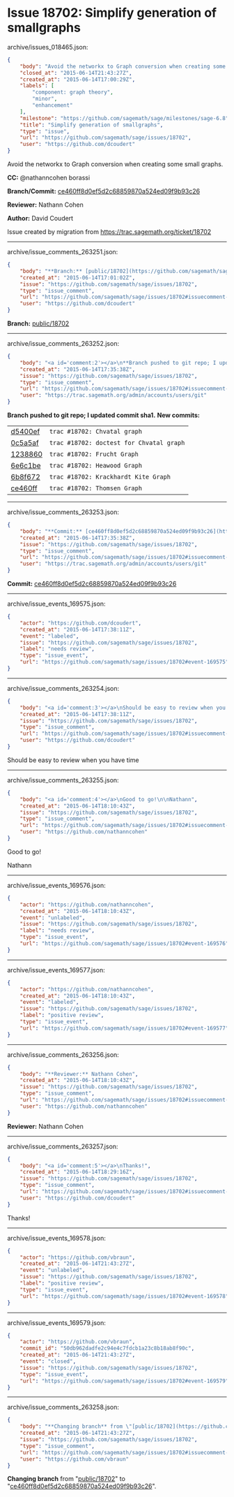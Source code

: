 # Issue 18702: Simplify generation of smallgraphs

archive/issues_018465.json:
```json
{
    "body": "Avoid the networkx to Graph conversion when creating some small graphs.\n\n**CC:**  @nathanncohen borassi\n\n**Branch/Commit:** [ce460ff8d0ef5d2c68859870a524ed09f9b93c26](https://github.com/sagemath/sagetrac-mirror/commit/ce460ff8d0ef5d2c68859870a524ed09f9b93c26)\n\n**Reviewer:** Nathann Cohen\n\n**Author:** David Coudert\n\nIssue created by migration from https://trac.sagemath.org/ticket/18702\n\n",
    "closed_at": "2015-06-14T21:43:27Z",
    "created_at": "2015-06-14T17:00:29Z",
    "labels": [
        "component: graph theory",
        "minor",
        "enhancement"
    ],
    "milestone": "https://github.com/sagemath/sage/milestones/sage-6.8",
    "title": "Simplify generation of smallgraphs",
    "type": "issue",
    "url": "https://github.com/sagemath/sage/issues/18702",
    "user": "https://github.com/dcoudert"
}
```
Avoid the networkx to Graph conversion when creating some small graphs.

**CC:**  @nathanncohen borassi

**Branch/Commit:** [ce460ff8d0ef5d2c68859870a524ed09f9b93c26](https://github.com/sagemath/sagetrac-mirror/commit/ce460ff8d0ef5d2c68859870a524ed09f9b93c26)

**Reviewer:** Nathann Cohen

**Author:** David Coudert

Issue created by migration from https://trac.sagemath.org/ticket/18702





---

archive/issue_comments_263251.json:
```json
{
    "body": "**Branch:** [public/18702](https://github.com/sagemath/sagetrac-mirror/tree/public/18702)",
    "created_at": "2015-06-14T17:01:02Z",
    "issue": "https://github.com/sagemath/sage/issues/18702",
    "type": "issue_comment",
    "url": "https://github.com/sagemath/sage/issues/18702#issuecomment-263251",
    "user": "https://github.com/dcoudert"
}
```

**Branch:** [public/18702](https://github.com/sagemath/sagetrac-mirror/tree/public/18702)



---

archive/issue_comments_263252.json:
```json
{
    "body": "<a id='comment:2'></a>\n**Branch pushed to git repo; I updated commit sha1.** **New commits:**\n<table><tr><td><a href=\"https://github.com/sagemath/sagetrac-mirror/commit/d5400ef42261666485f04ca21cda40ebd21d9b2c\">d5400ef</a></td><td><code>trac #18702: Chvatal graph</code></td></tr><tr><td><a href=\"https://github.com/sagemath/sagetrac-mirror/commit/0c5a5aff97231dc4a68b24caa6d92d346d22281b\">0c5a5af</a></td><td><code>trac #18702: doctest for Chvatal graph</code></td></tr><tr><td><a href=\"https://github.com/sagemath/sagetrac-mirror/commit/12388606bdc6fc22934b903ca69ce1764363640f\">1238860</a></td><td><code>trac #18702: Frucht Graph</code></td></tr><tr><td><a href=\"https://github.com/sagemath/sagetrac-mirror/commit/6e6c1be23ceca5156aa45b5e0a007c3f40e24e28\">6e6c1be</a></td><td><code>trac #18702: Heawood Graph</code></td></tr><tr><td><a href=\"https://github.com/sagemath/sagetrac-mirror/commit/6b8f672d3ac3ec810174b3e4a87d72487942effe\">6b8f672</a></td><td><code>trac #18702: Krackhardt Kite Graph</code></td></tr><tr><td><a href=\"https://github.com/sagemath/sagetrac-mirror/commit/ce460ff8d0ef5d2c68859870a524ed09f9b93c26\">ce460ff</a></td><td><code>trac #18702: Thomsen Graph</code></td></tr></table>\n",
    "created_at": "2015-06-14T17:35:38Z",
    "issue": "https://github.com/sagemath/sage/issues/18702",
    "type": "issue_comment",
    "url": "https://github.com/sagemath/sage/issues/18702#issuecomment-263252",
    "user": "https://trac.sagemath.org/admin/accounts/users/git"
}
```

<a id='comment:2'></a>
**Branch pushed to git repo; I updated commit sha1.** **New commits:**
<table><tr><td><a href="https://github.com/sagemath/sagetrac-mirror/commit/d5400ef42261666485f04ca21cda40ebd21d9b2c">d5400ef</a></td><td><code>trac #18702: Chvatal graph</code></td></tr><tr><td><a href="https://github.com/sagemath/sagetrac-mirror/commit/0c5a5aff97231dc4a68b24caa6d92d346d22281b">0c5a5af</a></td><td><code>trac #18702: doctest for Chvatal graph</code></td></tr><tr><td><a href="https://github.com/sagemath/sagetrac-mirror/commit/12388606bdc6fc22934b903ca69ce1764363640f">1238860</a></td><td><code>trac #18702: Frucht Graph</code></td></tr><tr><td><a href="https://github.com/sagemath/sagetrac-mirror/commit/6e6c1be23ceca5156aa45b5e0a007c3f40e24e28">6e6c1be</a></td><td><code>trac #18702: Heawood Graph</code></td></tr><tr><td><a href="https://github.com/sagemath/sagetrac-mirror/commit/6b8f672d3ac3ec810174b3e4a87d72487942effe">6b8f672</a></td><td><code>trac #18702: Krackhardt Kite Graph</code></td></tr><tr><td><a href="https://github.com/sagemath/sagetrac-mirror/commit/ce460ff8d0ef5d2c68859870a524ed09f9b93c26">ce460ff</a></td><td><code>trac #18702: Thomsen Graph</code></td></tr></table>




---

archive/issue_comments_263253.json:
```json
{
    "body": "**Commit:** [ce460ff8d0ef5d2c68859870a524ed09f9b93c26](https://github.com/sagemath/sagetrac-mirror/commit/ce460ff8d0ef5d2c68859870a524ed09f9b93c26)",
    "created_at": "2015-06-14T17:35:38Z",
    "issue": "https://github.com/sagemath/sage/issues/18702",
    "type": "issue_comment",
    "url": "https://github.com/sagemath/sage/issues/18702#issuecomment-263253",
    "user": "https://trac.sagemath.org/admin/accounts/users/git"
}
```

**Commit:** [ce460ff8d0ef5d2c68859870a524ed09f9b93c26](https://github.com/sagemath/sagetrac-mirror/commit/ce460ff8d0ef5d2c68859870a524ed09f9b93c26)



---

archive/issue_events_169575.json:
```json
{
    "actor": "https://github.com/dcoudert",
    "created_at": "2015-06-14T17:38:11Z",
    "event": "labeled",
    "issue": "https://github.com/sagemath/sage/issues/18702",
    "label": "needs review",
    "type": "issue_event",
    "url": "https://github.com/sagemath/sage/issues/18702#event-169575"
}
```



---

archive/issue_comments_263254.json:
```json
{
    "body": "<a id='comment:3'></a>\nShould be easy to review when you have time",
    "created_at": "2015-06-14T17:38:11Z",
    "issue": "https://github.com/sagemath/sage/issues/18702",
    "type": "issue_comment",
    "url": "https://github.com/sagemath/sage/issues/18702#issuecomment-263254",
    "user": "https://github.com/dcoudert"
}
```

<a id='comment:3'></a>
Should be easy to review when you have time



---

archive/issue_comments_263255.json:
```json
{
    "body": "<a id='comment:4'></a>\nGood to go!\n\nNathann",
    "created_at": "2015-06-14T18:10:43Z",
    "issue": "https://github.com/sagemath/sage/issues/18702",
    "type": "issue_comment",
    "url": "https://github.com/sagemath/sage/issues/18702#issuecomment-263255",
    "user": "https://github.com/nathanncohen"
}
```

<a id='comment:4'></a>
Good to go!

Nathann



---

archive/issue_events_169576.json:
```json
{
    "actor": "https://github.com/nathanncohen",
    "created_at": "2015-06-14T18:10:43Z",
    "event": "unlabeled",
    "issue": "https://github.com/sagemath/sage/issues/18702",
    "label": "needs review",
    "type": "issue_event",
    "url": "https://github.com/sagemath/sage/issues/18702#event-169576"
}
```



---

archive/issue_events_169577.json:
```json
{
    "actor": "https://github.com/nathanncohen",
    "created_at": "2015-06-14T18:10:43Z",
    "event": "labeled",
    "issue": "https://github.com/sagemath/sage/issues/18702",
    "label": "positive review",
    "type": "issue_event",
    "url": "https://github.com/sagemath/sage/issues/18702#event-169577"
}
```



---

archive/issue_comments_263256.json:
```json
{
    "body": "**Reviewer:** Nathann Cohen",
    "created_at": "2015-06-14T18:10:43Z",
    "issue": "https://github.com/sagemath/sage/issues/18702",
    "type": "issue_comment",
    "url": "https://github.com/sagemath/sage/issues/18702#issuecomment-263256",
    "user": "https://github.com/nathanncohen"
}
```

**Reviewer:** Nathann Cohen



---

archive/issue_comments_263257.json:
```json
{
    "body": "<a id='comment:5'></a>\nThanks!",
    "created_at": "2015-06-14T18:29:16Z",
    "issue": "https://github.com/sagemath/sage/issues/18702",
    "type": "issue_comment",
    "url": "https://github.com/sagemath/sage/issues/18702#issuecomment-263257",
    "user": "https://github.com/dcoudert"
}
```

<a id='comment:5'></a>
Thanks!



---

archive/issue_events_169578.json:
```json
{
    "actor": "https://github.com/vbraun",
    "created_at": "2015-06-14T21:43:27Z",
    "event": "unlabeled",
    "issue": "https://github.com/sagemath/sage/issues/18702",
    "label": "positive review",
    "type": "issue_event",
    "url": "https://github.com/sagemath/sage/issues/18702#event-169578"
}
```



---

archive/issue_events_169579.json:
```json
{
    "actor": "https://github.com/vbraun",
    "commit_id": "50db962dadfe2c94e4c7fdcb1a23c8b18ab8f90c",
    "created_at": "2015-06-14T21:43:27Z",
    "event": "closed",
    "issue": "https://github.com/sagemath/sage/issues/18702",
    "type": "issue_event",
    "url": "https://github.com/sagemath/sage/issues/18702#event-169579"
}
```



---

archive/issue_comments_263258.json:
```json
{
    "body": "**Changing branch** from \"[public/18702](https://github.com/sagemath/sagetrac-mirror/tree/public/18702)\" to \"[ce460ff8d0ef5d2c68859870a524ed09f9b93c26](https://github.com/sagemath/sagetrac-mirror/commit/ce460ff8d0ef5d2c68859870a524ed09f9b93c26)\".",
    "created_at": "2015-06-14T21:43:27Z",
    "issue": "https://github.com/sagemath/sage/issues/18702",
    "type": "issue_comment",
    "url": "https://github.com/sagemath/sage/issues/18702#issuecomment-263258",
    "user": "https://github.com/vbraun"
}
```

**Changing branch** from "[public/18702](https://github.com/sagemath/sagetrac-mirror/tree/public/18702)" to "[ce460ff8d0ef5d2c68859870a524ed09f9b93c26](https://github.com/sagemath/sagetrac-mirror/commit/ce460ff8d0ef5d2c68859870a524ed09f9b93c26)".
